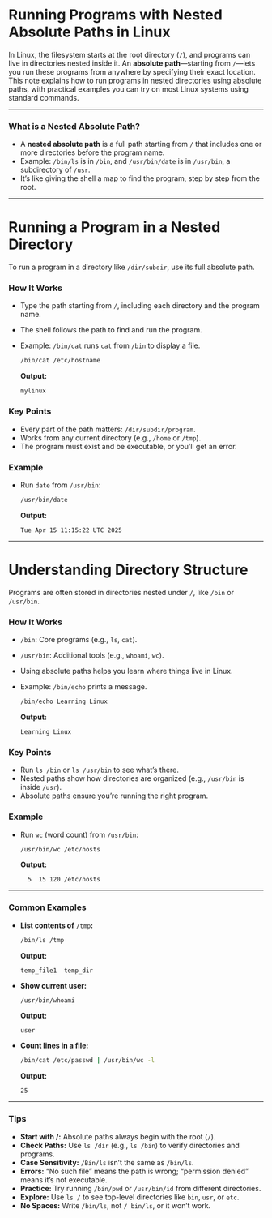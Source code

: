 # **Running Programs with Nested Absolute Paths in Linux**

In Linux, the filesystem starts at the root directory (`/`), and programs can live in directories nested inside it. An **absolute path**—starting from `/`—lets you run these programs from anywhere by specifying their exact location. This note explains how to run programs in nested directories using absolute paths, with practical examples you can try on most Linux systems using standard commands.

---

### **What is a Nested Absolute Path?**

- A **nested absolute path** is a full path starting from `/` that includes one or more directories before the program name.
- Example: `/bin/ls` is in `/bin`, and `/usr/bin/date` is in `/usr/bin`, a subdirectory of `/usr`.
- It’s like giving the shell a map to find the program, step by step from the root.

---

# **Running a Program in a Nested Directory**

To run a program in a directory like `/dir/subdir`, use its full absolute path.

### **How It Works**

- Type the path starting from `/`, including each directory and the program name.
- The shell follows the path to find and run the program.
- Example: `/bin/cat` runs `cat` from `/bin` to display a file.
    
    ```bash
    /bin/cat /etc/hostname
    ```
    
    **Output:**
    
    ```
    mylinux
    ```
    

### **Key Points**

- Every part of the path matters: `/dir/subdir/program`.
- Works from any current directory (e.g., `/home` or `/tmp`).
- The program must exist and be executable, or you’ll get an error.

### **Example**

- Run `date` from `/usr/bin`:
    
    ```bash
    /usr/bin/date
    ```
    
    **Output:**
    
    ```
    Tue Apr 15 11:15:22 UTC 2025
    ```
    

---

# **Understanding Directory Structure**

Programs are often stored in directories nested under `/`, like `/bin` or `/usr/bin`.

### **How It Works**

- `/bin`: Core programs (e.g., `ls`, `cat`).
- `/usr/bin`: Additional tools (e.g., `whoami`, `wc`).
- Using absolute paths helps you learn where things live in Linux.
- Example: `/bin/echo` prints a message.
    
    ```bash
    /bin/echo Learning Linux
    ```
    
    **Output:**
    
    ```
    Learning Linux
    ```
    

### **Key Points**

- Run `ls /bin` or `ls /usr/bin` to see what’s there.
- Nested paths show how directories are organized (e.g., `/usr/bin` is inside `/usr`).
- Absolute paths ensure you’re running the right program.

### **Example**

- Run `wc` (word count) from `/usr/bin`:
    
    ```bash
    /usr/bin/wc /etc/hosts
    ```
    
    **Output:**
    
    ```
      5  15 120 /etc/hosts
    ```
    

---

### **Common Examples**

- **List contents of** `/tmp`**:**
    
    ```bash
    /bin/ls /tmp
    ```
    
    **Output:**
    
    ```
    temp_file1  temp_dir
    ```
    
- **Show current user:**
    
    ```bash
    /usr/bin/whoami
    ```
    
    **Output:**
    
    ```
    user
    ```
    
- **Count lines in a file:**
    
    ```bash
    /bin/cat /etc/passwd | /usr/bin/wc -l
    ```
    
    **Output:**
    
    ```
    25
    ```
    

---

### **Tips**

- **Start with /:** Absolute paths always begin with the root (`/`).
- **Check Paths:** Use `ls /dir` (e.g., `ls /bin`) to verify directories and programs.
- **Case Sensitivity:** `/Bin/ls` isn’t the same as `/bin/ls`.
- **Errors:** “No such file” means the path is wrong; “permission denied” means it’s not executable.
- **Practice:** Try running `/bin/pwd` or `/usr/bin/id` from different directories.
- **Explore:** Use `ls /` to see top-level directories like `bin`, `usr`, or `etc`.
- **No Spaces:** Write `/bin/ls`, not `/ bin/ls`, or it won’t work.